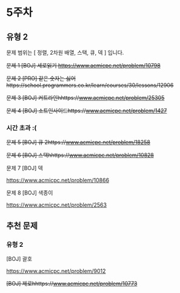 # 5주차

## 유형 2

문제 범위는 [ 정렬, 2차원 배열, 스택, 큐, 덱 ] 입니다.

 
~~문제 1 [BOJ] 세로읽기 https://www.acmicpc.net/problem/10798~~ 


~~문제 2 [PRO] 같은 숫자는 싫어https://school.programmers.co.kr/learn/courses/30/lessons/12906~~ 


~~문제 3 [BOJ] 커트라인hhttps://www.acmicpc.net/problem/25305~~


~~문제 4 [BOJ] 소트인사이드https://www.acmicpc.net/problem/1427~~ 


### 시간 초과 :(
~~문제 5 [BOJ] 큐 2https://www.acmicpc.net/problem/18258~~ 


~~문제 6 [BOJ] 스택hhttps://www.acmicpc.net/problem/10828~~ 


문제 7 [BOJ] 덱

https://www.acmicpc.net/problem/10866 


문제 8 [BOJ] 색종이

https://www.acmicpc.net/problem/2563 


## 추천 문제

### 유형 2

[BOJ] 괄호

https://www.acmicpc.net/problem/9012 

~~[BOJ] 제로hhttps://www.acmicpc.net/problem/10773~~ 
